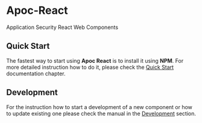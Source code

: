 # Apoc-React

Application Security React Web Components

## Quick Start
The fastest way to start using **Apoc React** is to install it using **NPM**. For more detailed instruction how to do it, please check the [Quick Start](docs/quickstart.md) documentation chapter.

## Development
For the instruction how to start a development of a new component or how to update existing one please check the manual in the [Development](docs/development.md) section.
